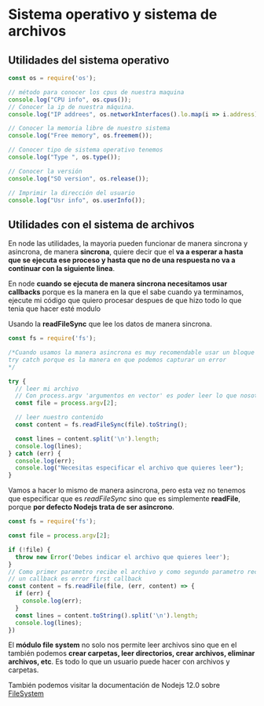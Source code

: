 # Sistema operativo y sistema de archivos

## Utilidades del sistema operativo

```js
const os = require('os');

// método para conocer los cpus de nuestra maquina
console.log("CPU info", os.cpus());
// Conocer la ip de nuestra máquina.
console.log("IP addrees", os.networkInterfaces().lo.map(i => i.address));

// Conocer la memoria libre de nuestro sistema
console.log("Free memory", os.freemem());

// Conocer tipo de sistema operativo tenemos
console.log("Type ", os.type());

// Conocer la versión
console.log("SO version", os.release());

// Imprimir la dirección del usuario
console.log("Usr info", os.userInfo());
```

## Utilidades con el sistema de archivos

En node las utilidades, la mayoria pueden funcionar de manera sincrona y asincrona, de manera **sincrona**, quiere decir que el **va a esperar a hasta que se ejecuta ese proceso y hasta que no de una respuesta no va a continuar con la siguiente linea**.

En node **cuando se ejecuta de manera sincrona necesitamos usar callbacks** porque es la manera en la que el sabe cuando ya terminamos, ejecute mi código que quiero procesar despues de que hizo todo lo que tenia que hacer esté modulo

Usando la **readFileSync** que lee los datos de manera sincrona.

```js
const fs = require('fs');

/*Cuando usamos la manera asincrona es muy recomendable usar un bloque
try catch porque es la manera en que podemos capturar un error
*/

try {
  // leer mi archivo
  // Con process.argv 'argumentos en vector' es poder leer lo que nosotros pasamos por la terminal
  const file = process.argv[2];

  // leer nuestro contenido
  const content = fs.readFileSync(file).toString();

  const lines = content.split('\n').length;
  console.log(lines);
} catch (err) {
  console.log(err);
  console.log("Necesitas especificar el archivo que quieres leer");
}
```

Vamos a hacer lo mismo de manera asincrona, pero esta vez no tenemos que especificar que es _readFileSync_ sino que es simplemente **readFile**, porque **por defecto Nodejs trata de ser asincrono**.

```js
const fs = require('fs');

const file = process.argv[2];

if (!file) {
  throw new Error('Debes indicar el archivo que quieres leer');
}
// Como primer parametro recibe el archivo y como segundo parametro recibe el callback
// un callback es error first callback
const content = fs.readFile(file, (err, content) => {
  if (err) {
    console.log(err);
  }
  const lines = content.toString().split('\n').length;
  console.log(lines);
})
```
El **módulo file system** no solo nos permite leer archivos sino que en el también podemos **crear carpetas, leer directorios, crear archivos, eliminar archivos, etc**. Es todo lo que un usuario puede hacer con archivos y carpetas.

También podemos visitar la documentación de Nodejs 12.0 sobre [FileSystem](https://nodejs.org/api/fs.html#fs_file_system)